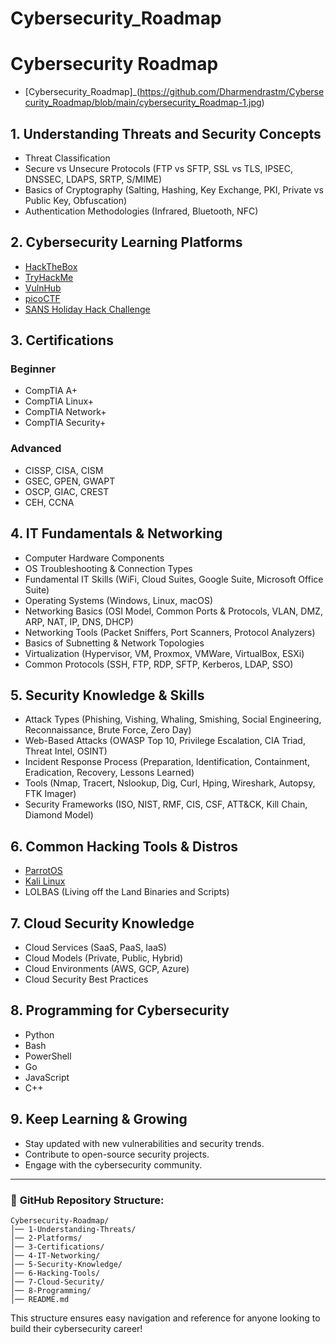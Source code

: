 # Cybersecurity_Roadmap

# Cybersecurity Roadmap


- [Cybersecurity_Roadmap]_(https://github.com/Dharmendrastm/Cybersecurity_Roadmap/blob/main/cybersecurity_Roadmap-1.jpg)

## 1. **Understanding Threats and Security Concepts**
- Threat Classification
- Secure vs Unsecure Protocols (FTP vs SFTP, SSL vs TLS, IPSEC, DNSSEC, LDAPS, SRTP, S/MIME)
- Basics of Cryptography (Salting, Hashing, Key Exchange, PKI, Private vs Public Key, Obfuscation)
- Authentication Methodologies (Infrared, Bluetooth, NFC)

## 2. **Cybersecurity Learning Platforms**
- [HackTheBox](https://www.hackthebox.com/)
- [TryHackMe](https://tryhackme.com/)
- [VulnHub](https://www.vulnhub.com/)
- [picoCTF](https://picoctf.org/)
- [SANS Holiday Hack Challenge](https://holidayhackchallenge.com/)

## 3. **Certifications**
### Beginner
- CompTIA A+
- CompTIA Linux+
- CompTIA Network+
- CompTIA Security+
### Advanced
- CISSP, CISA, CISM
- GSEC, GPEN, GWAPT
- OSCP, GIAC, CREST
- CEH, CCNA

## 4. **IT Fundamentals & Networking**
- Computer Hardware Components
- OS Troubleshooting & Connection Types
- Fundamental IT Skills (WiFi, Cloud Suites, Google Suite, Microsoft Office Suite)
- Operating Systems (Windows, Linux, macOS)
- Networking Basics (OSI Model, Common Ports & Protocols, VLAN, DMZ, ARP, NAT, IP, DNS, DHCP)
- Networking Tools (Packet Sniffers, Port Scanners, Protocol Analyzers)
- Basics of Subnetting & Network Topologies
- Virtualization (Hypervisor, VM, Proxmox, VMWare, VirtualBox, ESXi)
- Common Protocols (SSH, FTP, RDP, SFTP, Kerberos, LDAP, SSO)

## 5. **Security Knowledge & Skills**
- Attack Types (Phishing, Vishing, Whaling, Smishing, Social Engineering, Reconnaissance, Brute Force, Zero Day)
- Web-Based Attacks (OWASP Top 10, Privilege Escalation, CIA Triad, Threat Intel, OSINT)
- Incident Response Process (Preparation, Identification, Containment, Eradication, Recovery, Lessons Learned)
- Tools (Nmap, Tracert, Nslookup, Dig, Curl, Hping, Wireshark, Autopsy, FTK Imager)
- Security Frameworks (ISO, NIST, RMF, CIS, CSF, ATT&CK, Kill Chain, Diamond Model)

## 6. **Common Hacking Tools & Distros**
- [ParrotOS](https://www.parrotsec.org/)
- [Kali Linux](https://www.kali.org/)
- LOLBAS (Living off the Land Binaries and Scripts)

## 7. **Cloud Security Knowledge**
- Cloud Services (SaaS, PaaS, IaaS)
- Cloud Models (Private, Public, Hybrid)
- Cloud Environments (AWS, GCP, Azure)
- Cloud Security Best Practices

## 8. **Programming for Cybersecurity**
- Python
- Bash
- PowerShell
- Go
- JavaScript
- C++

## 9. **Keep Learning & Growing**
- Stay updated with new vulnerabilities and security trends.
- Contribute to open-source security projects.
- Engage with the cybersecurity community.

---
### 📌 **GitHub Repository Structure:**
```
Cybersecurity-Roadmap/
│── 1-Understanding-Threats/
│── 2-Platforms/
│── 3-Certifications/
│── 4-IT-Networking/
│── 5-Security-Knowledge/
│── 6-Hacking-Tools/
│── 7-Cloud-Security/
│── 8-Programming/
│── README.md
```
This structure ensures easy navigation and reference for anyone looking to build their cybersecurity career!

